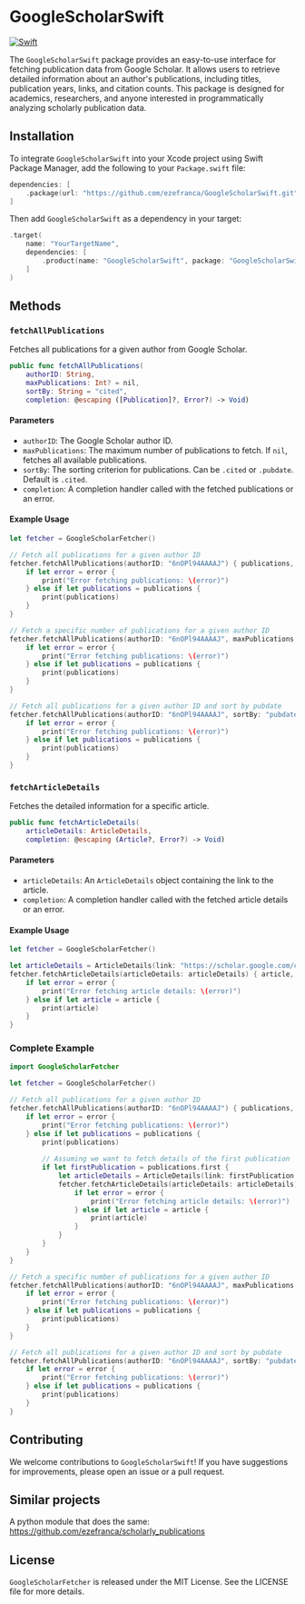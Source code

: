 # GoogleScholarSwift 

[![Swift](https://github.com/ezefranca/GoogleScholarSwift/actions/workflows/swift.yml/badge.svg)](https://github.com/ezefranca/GoogleScholarSwift/actions/workflows/swift.yml)

The `GoogleScholarSwift` package provides an easy-to-use interface for fetching publication data from Google Scholar. It allows users to retrieve detailed information about an author's publications, including titles, publication years, links, and citation counts. This package is designed for academics, researchers, and anyone interested in programmatically analyzing scholarly publication data.

## Installation

To integrate `GoogleScholarSwift` into your Xcode project using Swift Package Manager, add the following to your `Package.swift` file:

```swift
dependencies: [
    .package(url: "https://github.com/ezefranca/GoogleScholarSwift.git", from: "1.0.1")
]
```

Then add `GoogleScholarSwift` as a dependency in your target:

```swift
.target(
    name: "YourTargetName",
    dependencies: [
        .product(name: "GoogleScholarSwift", package: "GoogleScholarSwift")
    ]
)
```

## Methods

### `fetchAllPublications`

Fetches all publications for a given author from Google Scholar.

```swift
public func fetchAllPublications(
    authorID: String,
    maxPublications: Int? = nil,
    sortBy: String = "cited",
    completion: @escaping ([Publication]?, Error?) -> Void)
```

#### Parameters

- `authorID`: The Google Scholar author ID.
- `maxPublications`: The maximum number of publications to fetch. If `nil`, fetches all available publications.
- `sortBy`: The sorting criterion for publications. Can be `.cited` or `.pubdate`. Default is `.cited`.
- `completion`: A completion handler called with the fetched publications or an error.

#### Example Usage

```swift
let fetcher = GoogleScholarFetcher()

// Fetch all publications for a given author ID
fetcher.fetchAllPublications(authorID: "6nOPl94AAAAJ") { publications, error in
    if let error = error {
        print("Error fetching publications: \(error)")
    } else if let publications = publications {
        print(publications)
    }
}

// Fetch a specific number of publications for a given author ID
fetcher.fetchAllPublications(authorID: "6nOPl94AAAAJ", maxPublications: 10) { publications, error in
    if let error = error {
        print("Error fetching publications: \(error)")
    } else if let publications = publications {
        print(publications)
    }
}

// Fetch all publications for a given author ID and sort by pubdate
fetcher.fetchAllPublications(authorID: "6nOPl94AAAAJ", sortBy: "pubdate") { publications, error in
    if let error = error {
        print("Error fetching publications: \(error)")
    } else if let publications = publications {
        print(publications)
    }
}
```

### `fetchArticleDetails`

Fetches the detailed information for a specific article.

```swift
public func fetchArticleDetails(
    articleDetails: ArticleDetails,
    completion: @escaping (Article?, Error?) -> Void)
```

#### Parameters

- `articleDetails`: An `ArticleDetails` object containing the link to the article.
- `completion`: A completion handler called with the fetched article details or an error.

#### Example Usage

```swift
let fetcher = GoogleScholarFetcher()

let articleDetails = ArticleDetails(link: "https://scholar.google.com/citations?view_op=view_citation&hl=en&user=6nOPl94AAAAJ&citation_for_view=6nOPl94AAAAJ:UebtZRa9Y70C")
fetcher.fetchArticleDetails(articleDetails: articleDetails) { article, error in
    if let error = error {
        print("Error fetching article details: \(error)")
    } else if let article = article {
        print(article)
    }
}
```

### Complete Example

```swift
import GoogleScholarFetcher

let fetcher = GoogleScholarFetcher()

// Fetch all publications for a given author ID
fetcher.fetchAllPublications(authorID: "6nOPl94AAAAJ") { publications, error in
    if let error = error {
        print("Error fetching publications: \(error)")
    } else if let publications = publications {
        print(publications)
        
        // Assuming we want to fetch details of the first publication
        if let firstPublication = publications.first {
            let articleDetails = ArticleDetails(link: firstPublication.link)
            fetcher.fetchArticleDetails(articleDetails: articleDetails) { article, error in
                if let error = error {
                    print("Error fetching article details: \(error)")
                } else if let article = article {
                    print(article)
                }
            }
        }
    }
}

// Fetch a specific number of publications for a given author ID
fetcher.fetchAllPublications(authorID: "6nOPl94AAAAJ", maxPublications: 10) { publications, error in
    if let error = error {
        print("Error fetching publications: \(error)")
    } else if let publications = publications {
        print(publications)
    }
}

// Fetch all publications for a given author ID and sort by pubdate
fetcher.fetchAllPublications(authorID: "6nOPl94AAAAJ", sortBy: "pubdate") { publications, error in
    if let error = error {
        print("Error fetching publications: \(error)")
    } else if let publications = publications {
        print(publications)
    }
}
```


## Contributing

We welcome contributions to `GoogleScholarSwift`! If you have suggestions for improvements, please open an issue or a pull request.

## Similar projects

A python module that does the same: https://github.com/ezefranca/scholarly_publications

## License

`GoogleScholarFetcher` is released under the MIT License. See the LICENSE file for more details.

